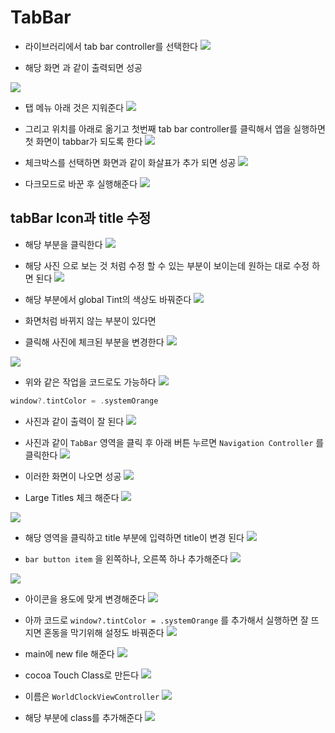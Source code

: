 # TabBar

- 라이브러리에서 tab bar controller를 선택한다
![](https://velog.velcdn.com/images/itkdgus489/post/b6872e7a-047a-4e71-934c-cc6f3748ee9c/image.png)


- 해당 화면 과 같이 출력되면 성공

![](https://velog.velcdn.com/images/itkdgus489/post/c59e241c-d4cd-455f-ac21-174e438bc7e7/image.png)


- 탭 메뉴 아래 것은 지워준다
![](https://velog.velcdn.com/images/itkdgus489/post/ca815470-95dc-4fb1-ad2d-b4ceeea98551/image.png)


- 그리고 위치를 아래로 옮기고 첫번째 tab bar controller를 클릭해서 앱을 실행하면 첫 화면이 tabbar가 되도록 한다
![](https://velog.velcdn.com/images/itkdgus489/post/05282d9d-1775-4c6a-8ffb-44b5aa8fca45/image.png)



- 체크박스를 선택하면 화면과 같이 화살표가 추가 되면 성공
![](https://velog.velcdn.com/images/itkdgus489/post/df35a2b6-5ab2-4a0f-8520-df7cc45a7843/image.png)


- 다크모드로 바꾼 후 실행해준다
![](https://velog.velcdn.com/images/itkdgus489/post/bc193298-a69d-4a7e-9e51-39de7caa7628/image.png)


## tabBar Icon과 title 수정

- 해당 부분을 클릭한다
![](https://velog.velcdn.com/images/itkdgus489/post/3838352c-12a7-4efd-9f4c-4e4eb3a56590/image.png)


- 해당 사진 으로 보는 것 처럼 수정 할 수 있는 부분이 보이는데 원하는 대로 수정 하면 된다
![](https://velog.velcdn.com/images/itkdgus489/post/03b8f2f4-97f6-4090-a1fc-965e589b3722/image.png)

- 해당 부분에서 global Tint의 색상도 바꿔준다
![](https://velog.velcdn.com/images/itkdgus489/post/3c5a3764-11a9-4a39-af25-2b89a2c20699/image.png)


- 화면처럼 바뀌지 않는 부분이 있다면
- 클릭해 사진에 체크된 부분을 변경한다
![](https://velog.velcdn.com/images/itkdgus489/post/1de0cdde-05cc-4ff6-a75d-f20dc9acfe0d/image.png)

![](https://velog.velcdn.com/images/itkdgus489/post/d33872c0-5ed6-4308-a917-638c029bf507/image.png)


- 위와 같은 작업을 코드로도 가능하다
![](https://velog.velcdn.com/images/itkdgus489/post/e342bce6-ecf5-4652-a3b7-39a05d5404b9/image.png)

```swift
window?.tintColor = .systemOrange
```

- 사진과 같이 출력이 잘 된다
![](https://velog.velcdn.com/images/itkdgus489/post/745ee39d-760e-4cb5-9e54-aa534d925bfe/image.png)


- 사진과 같이 `TabBar` 영역을 클릭 후 아래 버튼 누르면 `Navigation Controller` 를 클릭한다
![](https://velog.velcdn.com/images/itkdgus489/post/0910ec76-d32d-481a-87b5-31ee6656e08f/image.png)


- 이러한 화면이 나오면 성공
![](https://velog.velcdn.com/images/itkdgus489/post/f6721c95-9b6d-46af-9e72-9f9c4ba21016/image.png)


- Large Titles 체크 해준다
![](https://velog.velcdn.com/images/itkdgus489/post/18a37a67-2f9e-4c1b-bd54-1135eee4cebc/image.png)

![](https://velog.velcdn.com/images/itkdgus489/post/12e13be9-f256-4a65-b576-7c7ac95c6897/image.png)


- 해당 영역을 클릭하고 title 부분에 입력하면 title이 변경 된다
![](https://velog.velcdn.com/images/itkdgus489/post/9d1f966b-0370-483d-874c-4446742506bb/image.png)


- `bar button item` 을 왼쪽하나, 오른쪽 하나 추가해준다
![](https://velog.velcdn.com/images/itkdgus489/post/729cd1f6-0e46-43c9-9a94-4a9678ea553d/image.png)

![](https://velog.velcdn.com/images/itkdgus489/post/2d90bb60-4486-4a45-89ed-c71c5feee4ea/image.png)


- 아이콘을 용도에 맞게 변경해준다
![](https://velog.velcdn.com/images/itkdgus489/post/c6d2b438-e64f-4421-85af-68cda5bcbee7/image.png)

- 아까 코드로 `window?.tintColor = .systemOrange` 를 추가해서 실행하면 잘 뜨지면 혼동을 막기위해 설정도 바꿔준다
![](https://velog.velcdn.com/images/itkdgus489/post/d38842f0-980e-4674-aa64-b79932a641e8/image.png)


- main에 new file 해준다
![](https://velog.velcdn.com/images/itkdgus489/post/a07b8fd5-7663-4f84-b29c-50ba68dfeb68/image.png)

- cocoa Touch Class로 만든다
![](https://velog.velcdn.com/images/itkdgus489/post/61fc3b44-d37f-4048-8342-87b479141aad/image.png)


- 이름은 `WorldClockViewController`
![](https://velog.velcdn.com/images/itkdgus489/post/03d6c665-945e-43f3-bca7-0c34dfeeea7e/image.png)


- 해당 부분에 class를 추가해준다
![](https://velog.velcdn.com/images/itkdgus489/post/bfc0b481-a57e-4458-aa27-411696009c2a/image.png)
